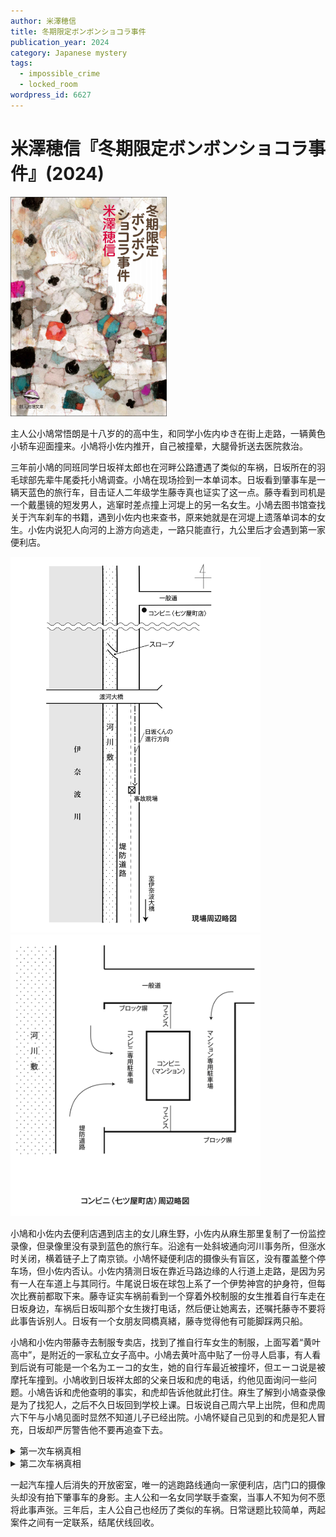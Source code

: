 ```yaml
---
author: 米澤穂信
title: 冬期限定ボンボンショコラ事件
publication_year: 2024
category: Japanese mystery
tags:
  - impossible_crime
  - locked_room
wordpress_id: 6627
---
```


# 米澤穂信『冬期限定ボンボンショコラ事件』(2024)

<img src=images/2024_cover.jpg width=250/>

主人公小鳩常悟朗是十八岁的的高中生，和同学小佐内ゆき在街上走路，一辆黄色小轿车迎面撞来。小鳩将小佐内推开，自己被撞晕，大腿骨折送去医院救治。

三年前小鳩的同班同学日坂祥太郎也在河畔公路遭遇了类似的车祸，日坂所在的羽毛球部先辈牛尾委托小鳩调查。小鳩在现场捡到一本单词本。日坂看到肇事车是一辆天蓝色的旅行车，目击证人二年级学生藤寺真也证实了这一点。藤寺看到司机是一个戴墨镜的短发男人，逃窜时差点撞上河堤上的另一名女生。小鳩去图书馆查找关于汽车刹车的书籍，遇到小佐内也来查书，原来她就是在河堤上遗落单词本的女生。小佐内说犯人向河的上游方向逃走，一路只能直行，九公里后才会遇到第一家便利店。

<img src=images/2024_map.gif width=400/>
<img src=images/2024_store.gif width=400/>

小鳩和小佐内去便利店遇到店主的女儿麻生野，小佐内从麻生那里复制了一份监控录像，但录像里没有录到蓝色的旅行车。沿途有一处斜坡通向河川事务所，但涨水时关闭，横着链子上了南京锁。小鳩怀疑便利店的摄像头有盲区，没有覆盖整个停车场，但小佐内否认。小佐内猜测日坂在靠近马路边缘的人行道上走路，是因为另有一人在车道上与其同行。牛尾说日坂在球包上系了一个伊势神宫的护身符，但每次比赛前都取下来。藤寺证实车祸前看到一个穿着外校制服的女生推着自行车走在日坂身边，车祸后日坂叫那个女生拨打电话，然后便让她离去，还嘱托藤寺不要将此事告诉别人。日坂有一个女朋友岡橋真緒，藤寺觉得他有可能脚踩两只船。

小鳩和小佐内带藤寺去制服专卖店，找到了推自行车女生的制服，上面写着“黄叶高中”，是附近的一家私立女子高中。小鳩去黄叶高中贴了一份寻人启事，有人看到后说有可能是一个名为エーコ的女生，她的自行车最近被撞坏，但エーコ说是被摩托车撞到。小鳩收到日坂祥太郎的父亲日坂和虎的电话，约他见面询问一些问题。小鳩告诉和虎他查明的事实，和虎却告诉他就此打住。麻生了解到小鳩查录像是为了找犯人，之后不久日坂回到学校上课。日坂说自己周六早上出院，但和虎周六下午与小鳩见面时显然不知道儿子已经出院。小鳩怀疑自己见到的和虎是犯人冒充，日坂却严厉警告他不要再追查下去。

<details><summary>第一次车祸真相</summary>
肇事司机名为永原匠真，他在便利店工作，篡改了监控录像，后被麻生发现。
</details>

<details><summary>第二次车祸真相</summary>
小鳩在医院的护士是日坂祥太郎的姐姐日坂エーコ，为了怕小鳩认出所以摘下了自己的名牌。（伏线：エーコ推小鳩的轮椅去屋顶花园时，明明直走就是电梯，却偏偏往左走，以免经过护士站被人叫名字。）エーコ和祥太郎的父母离婚，二人分别跟父母居住，只能偷偷见面，但小鳩张贴告示被和虎发现，将二人彻底分开，祥太郎见父母复合无望，绝望自杀，エーコ因此对小鳩怀恨在心。エーコ开车时偶然看到小鳩和小佐内，出于报复将小鳩撞倒，并将车沉入河中。（伏线：事故过后エーコ不再开车上班，所以皮肤晒黑。）エーコ担心小鳩和别人谈起车祸事件，所以给他服用安眠药。祥太郎没有死，被小佐内带到医院，劝姐姐不要执迷不悟。
</details>

一起汽车撞人后消失的开放密室，唯一的逃跑路线通向一家便利店，店门口的摄像头却没有拍下肇事车的身影。主人公和一名女同学联手查案，当事人不知为何不愿将此事声张。三年后，主人公自己也经历了类似的车祸。日常谜题比较简单，两起案件之间有一定联系，结尾伏线回收。